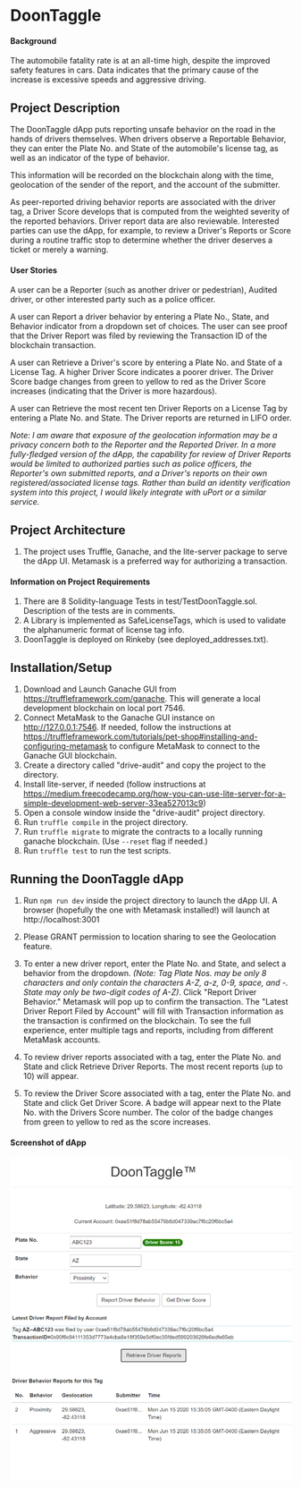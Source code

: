 # DoonTaggle

#### Background
The automobile fatality rate is at an all-time high, despite the improved safety features in cars. Data indicates that the primary cause of the increase is excessive speeds and aggressive driving.

## Project Description
The DoonTaggle dApp puts reporting unsafe behavior on the road in the hands of drivers themselves. When drivers observe a Reportable Behavior, they can enter the Plate No. and State of the automobile's license tag, as well as an indicator of the type of behavior.

This information will be recorded on the blockchain along with the time, geolocation of the sender of the report, and the account of the submitter.

As peer-reported driving behavior reports are associated with the driver tag, a Driver Score develops that is computed from the weighted severity of the reported behaviors. Driver report data are also reviewable. Interested parties can use the dApp, for example, to review a Driver's Reports or Score during a routine traffic stop to determine whether the driver deserves a ticket or merely a warning.

#### User Stories
A user can be a Reporter (such as another driver or pedestrian), Audited driver, or other interested party such as a police officer.

A user can Report a driver behavior by entering a Plate No., State, and Behavior indicator from a dropdown set of choices. The user can see proof that the Driver Report was filed by reviewing the Transaction ID of the blockchain transaction.

A user can Retrieve a Driver's score by entering a Plate No. and State of a License Tag. A higher Driver Score indicates a poorer driver. The Driver Score badge changes from green to yellow to red as the Driver Score increases (indicating that the Driver is more hazardous).

A user can Retrieve the most recent ten Driver Reports on a License Tag by entering a Plate No. and State. The Driver reports are returned in LIFO order.

*Note: I am aware that exposure of the geolocation information may be a privacy concern both to the Reporter and the Reported Driver. In a more fully-fledged version of the dApp, the capability for review of Driver Reports would be limited to authorized parties such as police officers, the Reporter's own submitted reports, and a Driver's reports on their own registered/associated license tags. Rather than build an identity verification system into this project, I would likely integrate with uPort or a similar service.*

## Project Architecture
1. The project uses Truffle, Ganache, and the lite-server package to serve the dApp UI. Metamask is a preferred way for authorizing a transaction.

#### Information on Project Requirements
1. There are 8 Solidity-language Tests in test/TestDoonTaggle.sol. Description of the tests are in comments.
2. A Library is implemented as SafeLicenseTags, which is used to validate the alphanumeric format of license tag info.
3. DoonTaggle is deployed on Rinkeby (see deployed_addresses.txt).

## Installation/Setup
1. Download and Launch Ganache GUI from https://truffleframework.com/ganache. This will generate a local development blockchain on local port 7546.
1. Connect MetaMask to the Ganache GUI instance on http://127.0.0.1:7546. If needed, follow the instructions at https://truffleframework.com/tutorials/pet-shop#installing-and-configuring-metamask to configure MetaMask to connect to the Ganache GUI blockchain.
1. Create a directory called "drive-audit" and copy the project to the directory.
1. Install lite-server, if needed (follow instructions at https://medium.freecodecamp.org/how-you-can-use-lite-server-for-a-simple-development-web-server-33ea527013c9)
1. Open a console window inside the "drive-audit" project directory.
2. Run ```truffle compile``` in the project directory.
3. Run ```truffle migrate``` to migrate the contracts to a locally running ganache blockchain. (Use ```--reset``` flag if needed.)
4. Run ```truffle test``` to run the test scripts.

## Running the DoonTaggle dApp
1. Run ```npm run dev``` inside the project directory to launch the dApp UI. A browser (hopefully the one with Metamask installed!) will launch at http://localhost:3001

2. Please GRANT permission to location sharing to see the Geolocation feature.

3. To enter a new driver report, enter the Plate No. and State, and select a behavior from the dropdown. *(Note: Tag Plate Nos. may be only 8 characters and only contain the characters A-Z, a-z, 0-9, space, and -. State may only be two-digit codes of A-Z)*. Click "Report Driver Behavior." Metamask will pop up to confirm the transaction. The "Latest Driver Report Filed by Account" will fill with Transaction information as the transaction is confirmed on the blockchain. To see the full experience, enter multiple tags and reports, including from different MetaMask accounts.

4. To review driver reports associated with a tag, enter the Plate No. and State and click Retrieve Driver Reports. The most recent reports (up to 10) will appear.

5. To review the Driver Score associated with a tag, enter the Plate No. and State and click Get Driver Score. A badge will appear next to the Plate No. with the Drivers Score number. The color of the badge changes from green to yellow to red as the score increases.


#### Screenshot of dApp
![logo](dAppScreen-Capture.PNG)


